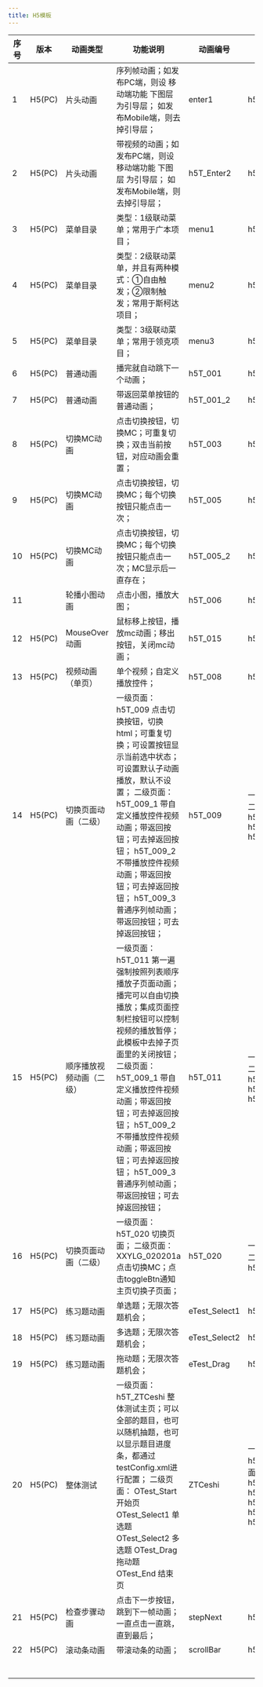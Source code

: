 ```yaml
---
title: H5模板
---
```



| 序号 | 版本   | 动画类型                 | 功能说明                                                     | 动画编号      | HTML发布模板                                                 | 备注 |
| ---- | ------ | ------------------------ | ------------------------------------------------------------ | ------------- | ------------------------------------------------------------ | ---- |
| 1    | H5(PC) | 片头动画                 | 序列帧动画；如发布PC端，则设 移动端功能 下图层 为引导层； 如发布Mobile端，则去掉引导层； | enter1        | h5RT_Enter1.html                                             |      |
| 2    | H5(PC) | 片头动画                 | 带视频的动画；如发布PC端，则设 移动端功能 下图层 为引导层； 如发布Mobile端，则去掉引导层； | h5T_Enter2    | h5RT_Enter2.html                     a                       |      |
| 3    | H5(PC) | 菜单目录                 | 类型：1级联动菜单；常用于广本项目；                          | menu1         | h5RT_Menu1.html                                              |      |
| 4    | H5(PC) | 菜单目录                 | 类型：2级联动菜单，并且有两种模式：①自由触发；②限制触发；常用于斯柯达项目； | menu2         | h5RT_Menu2.html                                              |      |
| 5    | H5(PC) | 菜单目录                 | 类型：3级联动菜单；常用于领克项目；                          | menu3         | h5RT_Menu3.html                                              |      |
| 6    | H5(PC) | 普通动画                 | 播完就自动跳下一个动画；                                     | h5T_001       | h5RT_001.html                                                |      |
| 7    | H5(PC) | 普通动画                 | 带返回菜单按钮的普通动画；                                   | h5T_001_2     | h5RT_001.html                                                |      |
| 8    | H5(PC) | 切换MC动画               | 点击切换按钮，切换MC；可重复切换；双击当前按钮，对应动画会重置； | h5T_003       | h5RT_003.html                                                |      |
| 9    | H5(PC) | 切换MC动画               | 点击切换按钮，切换MC；每个切换按钮只能点击一次；             | h5T_005       | h5RT_003.html                                                |      |
| 10   | H5(PC) | 切换MC动画               | 点击切换按钮，切换MC；每个切换按钮只能点击一次；MC显示后一直存在； | h5T_005_2     | h5RT_003.html                                                |      |
| 11   |        | 轮播小图动画             | 点击小图，播放大图；                                         | h5T_006       | h5RT_006.html                                                |      |
| 12   | H5(PC) | MouseOver动画            | 鼠标移上按钮，播放mc动画；移出按钮，关闭mc动画；             | h5T_015       | h5RT_015.html                                                |      |
| 13   | H5(PC) | 视频动画（单页）         | 单个视频；自定义播放控件；                                   | h5T_008       | h5RT_008.html                                                |      |
| 14   | H5(PC) | 切换页面动画（二级）     | 一级页面： h5T_009   点击切换按钮，切换html；可重复切换；可设置按钮显示当前选中状态；可设置默认子动画播放，默认不设置；  二级页面： h5T_009_1 带自定义播放控件视频动画；带返回按钮；可去掉返回按钮； h5T_009_2 不带播放控件视频动画；带返回按钮；可去掉返回按钮； h5T_009_3 普通序列帧动画；带返回按钮；可去掉返回按钮； | h5T_009       | 一级页面： h5RT_009.html  二级页面： h5RT_009_1.html h5RT_009_1.html h5RT_009_3.html |      |
| 15   | H5(PC) | 顺序播放视频动画（二级） | 一级页面： h5T_011   第一遍强制按照列表顺序播放子页面动画；播完可以自由切换播放；集成页面控制栏按钮可以控制视频的播放暂停；此模板中去掉子页面里的关闭按钮；  二级页面： h5T_009_1 带自定义播放控件视频动画；带返回按钮；可去掉返回按钮； h5T_009_2 不带播放控件视频动画；带返回按钮；可去掉返回按钮； h5T_009_3 普通序列帧动画；带返回按钮；可去掉返回按钮； | h5T_011       | 一级页面： h5RT_011.html     二级页面：  h5RT_009_1.html   h5RT_009_1.html   h5RT_009_3.html |      |
| 16   | H5(PC) | 切换页面动画（二级）     | 一级页面： h5T_020        切换页面；  二级页面： XXYLG_020201a  点击切换MC；点击toggleBtn通知主页切换子页面； | h5T_020       | 一级页面： h5RT_020.html    二级页面： h5RT_020_1.html       |      |
| 17   | H5(PC) | 练习题动画               | 单选题；无限次答题机会；                                     | eTest_Select1 | h5RT_ETest_Select.html                                       |      |
| 18   | H5(PC) | 练习题动画               | 多选题；无限次答题机会；                                     | eTest_Select2 | h5RT_ETest_Select.html                                       |      |
| 19   | H5(PC) | 练习题动画               | 拖动题；无限次答题机会；                                     | eTest_Drag    | h5RT_ETest_Drag.html                                         |      |
| 20   | H5(PC) | 整体测试                 | 一级页面： h5T_ZTCeshi              整体测试主页；可以全部的题目，也可以随机抽题，也可以显示题目进度条，都通过testConfig.xml进行配置；       二级页面： OTest_Start        开始页 OTest_Select1      单选题 OTest_Select2      多选题  OTest_Drag         拖动题 OTest_End          结束页 | ZTCeshi       | 一级页面： h5T_ZTCeshi.html  二级页面： h5RT_ZTCeshi_Start.html h5RT_ZTCeshi_Select.html h5RT_ZTCeshi_Select.html h5RT_ZTCeshi_Drag.html h5RT_ZTCeshi_End.html |      |
| 21   | H5(PC) | 检查步骤动画             | 点击下一步按钮，跳到下一帧动画；一直点击一直跳，直到最后；   | stepNext      | h5RT_StepNext.html                                           |      |
| 22   | H5(PC) | 滚动条动画               | 带滚动条的动画；                                             | scrollBar     | h5RT_ScrollBar.html                                          |      |
|      |        |                          |                                                              |               |                                                              |      |
|      |        |                          |                                                              |               |                                                              |      |
|      |        |                          |                                                              |               |                                                              |      |
|      |        |                          |                                                              |               |                                                              |      |
|      |        |                          |                                                              |               |                                                              |      |
|      |        |                          |                                                              |               |                                                              |      |
|      |        |                          |                                                              |               |                                                              |      |
